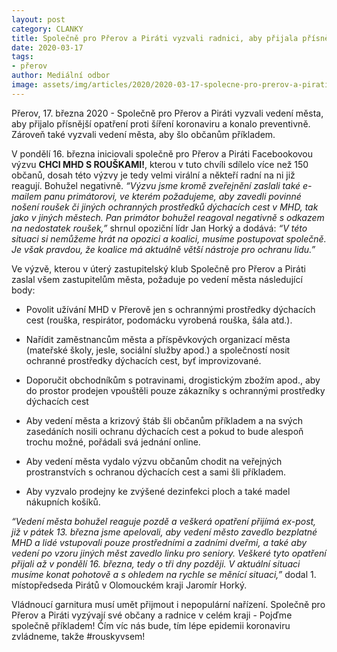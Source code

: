 ```yaml
---
layout: post
category: CLANKY
title: Společně pro Přerov a Piráti vyzvali radnici, aby přijala přísnější opatření proti šíření koronaviru  
date: 2020-03-17
tags: 
- přerov
author: Mediální odbor
image: assets/img/articles/2020/2020-03-17-spolecne-pro-prerov-a-pirati-vyzvali-radnici-koronavirus.jpg  #751x422 pixelu
---
```

Přerov, 17. března 2020 - Společně pro Přerov a Piráti vyzvali vedení města, aby přijalo přísnější opatření proti šíření koronaviru a konalo preventivně. Zároveň také vyzvali vedení města, aby šlo občanům příkladem.

V pondělí 16. března iniciovali společně pro Přerov a Piráti Facebookovou výzvu **CHCI MHD S ROUŠKAMI!**, kterou v tuto chvíli sdílelo více než 150 občanů, dosah této výzvy je tedy velmi virální a někteří radní na ni již reagují. Bohužel negativně. *“Výzvu jsme kromě zveřejnění zaslali také e-mailem panu primátorovi, ve kterém požadujeme, aby zavedli povinné nošení roušek či jiných ochranných prostředků dýchacích cest v MHD, tak jako v jiných městech. Pan primátor bohužel reagoval negativně s odkazem na nedostatek roušek,”* shrnul opoziční lídr Jan Horký a dodává: *“V této situaci si nemůžeme hrát na opozici a koalici, musíme postupovat společně. Je však pravdou, že koalice má aktuálně větší nástroje pro ochranu lidu.”*

Ve výzvě, kterou v úterý zastupitelský klub Společně pro Přerov a Piráti zaslal všem zastupitelům města, požaduje po vedení města následující body:

* Povolit užívání MHD v Přerově jen s ochrannými prostředky dýchacích cest (rouška, respirátor, podomácku vyrobená rouška, šála atd.).

* Nařídit zaměstnancům města a příspěvkových organizací města (mateřské školy, jesle, sociální služby apod.) a společností nosit ochranné prostředky dýchacích cest, byť improvizované.

* Doporučit obchodníkům s potravinami, drogistickým zbožím apod., aby do prostor prodejen vpouštěli pouze zákazníky s ochrannými prostředky dýchacích cest

* Aby vedení města a krizový štáb šli občanům příkladem a na svých zasedáních nosili ochranu dýchacích cest a pokud to bude alespoň trochu možné, pořádali svá jednání online.

* Aby vedení města vydalo výzvu občanům chodit na veřejných prostranstvích s ochranou dýchacích cest a sami šli příkladem.

* Aby vyzvalo prodejny ke zvýšené dezinfekci ploch a také madel nákupních košíků.

*“Vedení města bohužel reaguje pozdě a veškerá opatření přijímá ex-post, již v pátek 13. března jsme apelovali, aby vedení město zavedlo bezplatné MHD a lidé vstupovali pouze prostředními a zadními dveřmi, a také aby vedení po vzoru jiných měst zavedlo linku pro seniory. Veškeré tyto opatření přijali až v pondělí 16. března, tedy o tři dny později. V aktuální situaci musíme konat pohotově a s ohledem na rychle se měnící situaci,”* dodal 1. místopředseda Pirátů v Olomouckém kraji Jaromír Horký.

Vládnoucí garnitura musí umět přijmout i nepopulární nařízení. Společně pro Přerov a Piráti vyzývají své občany a radnice v celém kraji - Pojďme společně příkladem! Čím víc nás bude, tím lépe epidemii koronaviru zvládneme, takže #rouskyvsem!

